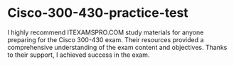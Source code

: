 # Cisco-300-430-practice-test
I highly recommend ITEXAMSPRO.COM study materials for anyone preparing for the Cisco 300-430 exam. Their resources provided a comprehensive understanding of the exam content and objectives. Thanks to their support, I achieved success in the exam.
